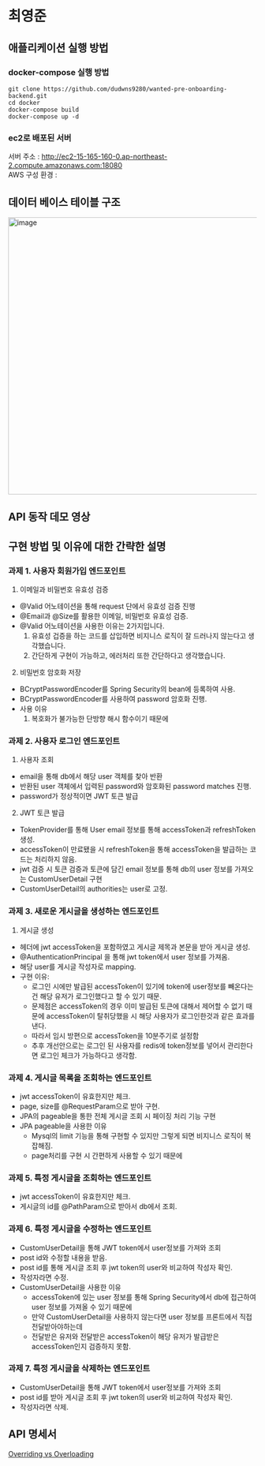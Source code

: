 # 최영준

## 애플리케이션 실행 방법

### docker-compose 실행 방법
```
git clone https://github.com/dudwns9280/wanted-pre-onboarding-backend.git
cd docker
docker-compose build
docker-compose up -d
```

### ec2로 배포된 서버
서버 주소 : http://ec2-15-165-160-0.ap-northeast-2.compute.amazonaws.com:18080  
AWS 구성 환경 :  

## 데이터 베이스 테이블 구조
<img width="562" alt="image" src="https://github.com/dudwns9280/wanted-pre-onboarding-backend/assets/73771805/431efdbc-6e3b-4d1b-a790-2f92fcb400f7">

## API 동작 데모 영상

## 구현 방법 및 이유에 대한 간략한 설명
### 과제 1. 사용자 회원가입 엔드포인트
1) 이메일과 비밀번호 유효성 검증
- @Valid 어노테이션을 통해 request 단에서 유효성 검증 진행
- @Email과 @Size를 활용한 이메일, 비밀번호 유효성 검증.
- @Valid 어노테이션을 사용한 이유는 2가지입니다.
  1) 유효성 겁증을 하는 코드를 삽입하면 비지니스 로직이 잘 드러나지 않는다고 생각했습니다.
  2) 간단하게 구현이 가능하고, 에러처리 또한 간단하다고 생각했습니다.
2) 비밀번호 암호화 저장
- BCryptPasswordEncoder를 Spring Security의 bean에 등록하여 사용.
- BCryptPasswordEncoder를 사용하여 password 암호화 진행.
- 사용 이유
  1) 복호화가 불가능한 단방향 해시 함수이기 때문에

### 과제 2. 사용자 로그인 엔드포인트
1) 사용자 조회
- email을 통해 db에서 해당 user 객체를 찾아 반환
- 반환된 user 객체에서 입력된 password와 암호화된 password matches 진행.
- password가 정상적이면 JWT 토큰 발급
2) JWT 토큰 발급
- TokenProvider를 통해 User email 정보를 통해 accessToken과 refreshToken 생성. 
- accessToken이 만료됐을 시 refreshToken을 통해 accessToken을 발급하는 코드는 처리하지 않음. 
- jwt 검증 시 토큰 검증과 토큰에 담긴 email 정보를 통해 db의 user 정보를 가져오는 CustomUserDetail 구현
- CustomUserDetail의 authorities는 user로 고정.
### 과제 3. 새로운 게시글을 생성하는 엔드포인트
1) 게시글 생성
- 헤더에 jwt accessToken을 포함하였고 게시글 제목과 본문을 받아 게시글 생성.
- @AuthenticationPrincipal 을 통해 jwt token에서 user 정보를 가져옴.
- 해당 user를 게시글 작성자로 mapping.
- 구현 이유:
  - 로그인 시에만 발급된 accessToken이 있기에 token에 user정보를 빼온다는건 해당 유저가 로그인했다고 할 수 있기 때문.
  - 문제점은 accessToken의 경우 이미 발급된 토큰에 대해서 제어할 수 없기 때문에 accessToken이 탈취당했을 시 해당 사용자가 로그인한것과 같은 효과를 낸다.
  - 따라서 임시 방편으로 accessToken을 10분주기로 설정함
  - 추후 개선안으로는 로그인 된 사용자를 redis에 token정보를 넣어서 관리한다면 로그인 체크가 가능하다고 생각함.

### 과제 4. 게시글 목록을 조회하는 엔드포인트
- jwt accessToken이 유효한지만 체크.
- page, size를 @RequestParam으로 받아 구현.
- JPA의 pageable을 통한 전체 게시글 조회 시 페이징 처리 기능 구현
- JPA pageable을 사용한 이유
  - Mysql의 limit 기능을 통해 구현할 수 있지만 그렇게 되면 비지니스 로직이 복잡해짐.
  - page처리를 구현 시 간편하게 사용할 수 있기 때문에
### 과제 5. 특정 게시글을 조회하는 엔드포인트
- jwt accessToken이 유효한지만 체크.
- 게시글의 id를 @PathParam으로 받아서 db에서 조회.
###  과제 6. 특정 게시글을 수정하는 엔드포인트
- CustomUserDetail을 통해 JWT token에서 user정보를 가져와 조회
- post id와 수정할 내용을 받음.
- post id를 통해 게시글 조회 후 jwt token의 user와 비교하여 작성자 확인.
- 작성자라면 수정.
- CustomUserDetail을 사용한 이유
  - accessToken에 있는 user 정보를 통해 Spring Security에서 db에 접근하여 user 정보를 가져올 수 있기 때문에
  - 만약 CustomUserDetail을 사용하지 않는다면 user 정보를 프론트에서 직접 전달받아야하는데
  - 전달받은 유저와 전달받은 accessToken이 해당 유저가 발급받은 accessToken인지 검증하지 못함.
### 과제 7. 특정 게시글을 삭제하는 엔드포인트
- CustomUserDetail을 통해 JWT token에서 user정보를 가져와 조회
- post id를 받아 게시글 조회 후 jwt token의 user와 비교하여 작성자 확인.
- 작성자라면 삭제.
## API 명세서


[Overriding vs Overloading](#overriding-vs-overloading)

